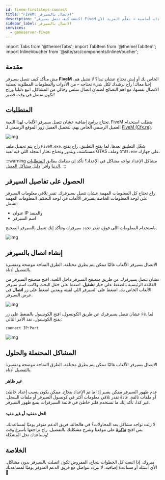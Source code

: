 ```yaml
---
id: fivem-firststeps-connect
title: "FiveM: الاتصال بالسيرفر"
description: "اكتشف كيف تتصل بسيرفر FiveM الخاص بك بسهولة وتضمن تجربة لعب سلسة مع نصائح وإرشادات أساسية → تعلّم المزيد الآن"
sidebar_label: الاتصال بالسيرفر
services:
  - gameserver-fivem
---
```


import Tabs from '@theme/Tabs';
import TabItem from '@theme/TabItem';
import InlineVoucher from '@site/src/components/InlineVoucher';


## مقدمة
مش متأكد كيف تتصل بسيرفر **FiveM** الخاص بك أو إيش تحتاج عشان تبدأ؟ لا تشيل هم، إحنا معاك! راح نرشدك لكل شيء تحتاجه – من الأدوات والمعلومات المطلوبة لعملية الاتصال نفسها، مع أهم النصائح لضمان اتصال سلس وخالي من المشاكل. اتبع دليلنا وراح تكون متصل في وقت قصير!

<InlineVoucher />


## المتطلبات

تحتاج برامج إضافية عشان تتصل بسيرفر الألعاب لهذا اللعبة. FiveM يتطلب استخدام العميل الرسمي الخاص بهم. لتحميل العميل زور الموقع الرسمي لـ [FiveM (Cfx.re)](https://fivem.net/).

![img](https://screensaver01.zap-hosting.com/index.php/s/Li9iCjESkpzdAP4/download)

راح يتم تحميل ملف `FiveM.exe`. شغّل التطبيق بعدها. لما يفتح التطبيق، راح يفتح مستكشف ويندوز وتحتاج تختار المجلد اللي فيه لعبة GTA5 وملف `GTA5.exe` على جهازك.  



:::warning مشاكل الإعداد
تواجه مشاكل في الإعداد؟ تأكد إن نظامك يطابق [المتطلبات الدنيا](https://docs.fivem.net/docs/client-manual/system-requirements/) واقرأ [دليل مشاكل العميل](https://docs.fivem.net/docs/support/client-issues/).
:::



## الحصول على تفاصيل السيرفر

راح تحتاج كل المعلومات المهمة عشان تتصل بسيرفرك. تقدر تلاقي معلومات السيرفر على لوحة المعلومات الخاصة بسيرفر الألعاب في لوحة التحكم. المعلومات المهمة تشمل:

- عنوان IP والمنفذ
- اسم السيرفر

باستخدام المعلومات اللي فوق، تقدر تحدد سيرفرك وتتأكد إنك تتصل بالسيرفر الصحيح.

![img](https://screensaver01.zap-hosting.com/index.php/s/yRMWxYtmWF7Xwxe/preview)

## إنشاء اتصال بالسيرفر

الاتصال بسيرفر الألعاب غالبًا ممكن يتم بطرق مختلفة. الطرق المتاحة موضحة ومفسرة بالتفصيل أدناه.

<Tabs>
    <TabItem value="connect_solution_server_browser_ingame" label="متصفح السيرفر (داخل اللعبة)" default>

عشان تتصل بسيرفرك عن طريق متصفح السيرفر داخل اللعبة، افتح متصفح السيرفر من القائمة الرئيسية بالضغط على خيار **تشغيل**. اضغط على حقل البحث واكتب اسم سيرفر الألعاب الخاص بك. اضغط على السيرفر اللي لقيته وبعدين اضغط على زر **اتصال** في عرض السيرفر.

![img](https://screensaver01.zap-hosting.com/index.php/s/qzW3DkWTjASeXqG/download)

</TabItem>



<TabItem value="connect_solution3" label="الكونسول (داخل اللعبة)">

عشان تتصل بسيرفرك عن طريق الكونسول، افتح الكونسول بالضغط على زر `F8`. لما يفتح الكونسول، نفذ الأمر التالي:

```
connect IP:Port
```

![img](https://screensaver01.zap-hosting.com/index.php/s/n864XaxYmG5fSGi/preview)

</TabItem>
</Tabs>



## المشاكل المحتملة والحلول

الاتصال بسيرفر الألعاب غالبًا ممكن يتم بطرق مختلفة. الطرق المتاحة موضحة ومفسرة بالتفصيل أدناه.

#### غير ظاهر

عدم ظهور السيرفر ممكن يصير إذا ما تم الإعداد بنجاح. ممكن يكون بسبب إعداد خاطئ أو ملفات تالفة. عادةً تقدر تلاقي معلومات أكثر في كونسول السيرفر أو ملفات السجل. غير كذا، تأكد إنك ما تستخدم فلتر خاطئ في قائمة السيرفرات يمنع ظهور السيرفر.

#### الحل مفقود أو غير مفيد

لا زلت تواجه مشاكل بعد المحاولات؟ في هالحالة، فريق الدعم متوفر يوميًا لمساعدتك. بس افتح **[تذكرة](https://zap-hosting.com/en/customer/support/)** على موقعنا وشرح مشكلتك بالتفصيل. راح نراجعها بأسرع وقت ونساعدك تحل المشكلة!

## الخلاصة

مبروك، إذا اتبعت كل الخطوات بنجاح، المفروض تكون اتصلت بالسيرفر بدون مشاكل. لأي أسئلة أو مساعدة إضافية، لا تتردد تتواصل مع فريق الدعم المتوفر يوميًا لمساعدتك! 🙂




<InlineVoucher />